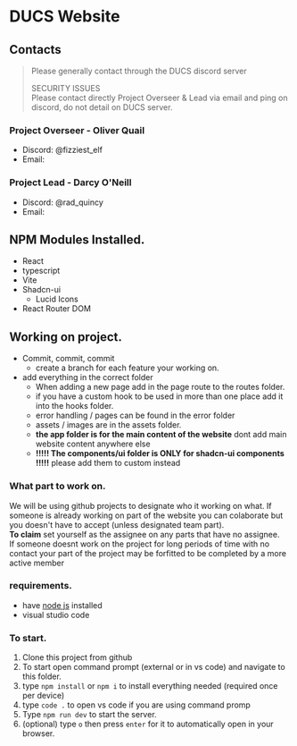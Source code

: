 # DUCS Website

## Contacts

> Please generally contact through the DUCS discord server
>
> SECURITY ISSUES  
> Please contact directly Project Overseer & Lead via email and ping on discord, do not detail on DUCS server.

### Project Overseer - Oliver Quail

-   Discord: @fizziest_elf
-   Email:

### Project Lead - Darcy O'Neill

-   Discord: @rad_quincy
-   Email:

## NPM Modules Installed.

-   React
-   typescript
-   Vite
-   Shadcn-ui
    -   Lucid Icons
-   React Router DOM

## Working on project.

-   Commit, commit, commit
    -   create a branch for each feature your working on.
-   add everything in the correct folder
    -   When adding a new page add in the page route to the routes folder.
    -   if you have a custom hook to be used in more than one place add it into the hooks folder.
    -   error handling / pages can be found in the error folder
    -   assets / images are in the assets folder.
    -   **the app folder is for the main content of the website** dont add main website content anywhere else
    -   **!!!!! The components/ui folder is ONLY for shadcn-ui components !!!!!** please add them to custom instead

### What part to work on.

We will be using github projects to designate who it working on what.
If someone is already working on part of the website you can colaborate but you doesn't have to accept (unless designated team part).  
**To claim** set yourself as the assignee on any parts that have no assignee.  
If someone doesnt work on the project for long periods of time with no contact your part of the project may be forfitted to be completed by a more active member

### requirements.

-   have [node js](https://nodejs.org/en) installed
-   visual studio code

### To start.

1. Clone this project from github
2. To start open command prompt (external or in vs code) and navigate to this folder.
3. type `npm install` or `npm i` to install everything needed (required once per device)
4. type `code .` to open vs code if you are using command promp
5. Type `npm run dev` to start the server.
6. (optional) type `o` then press `enter` for it to automatically open in your browser.

